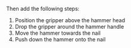 

Then add the following steps:

1. Position the gripper above the hammer head
2. Drop the gripper around the hammer handle
3. Move the hammer towards the nail
4. Push down the hammer onto the nail